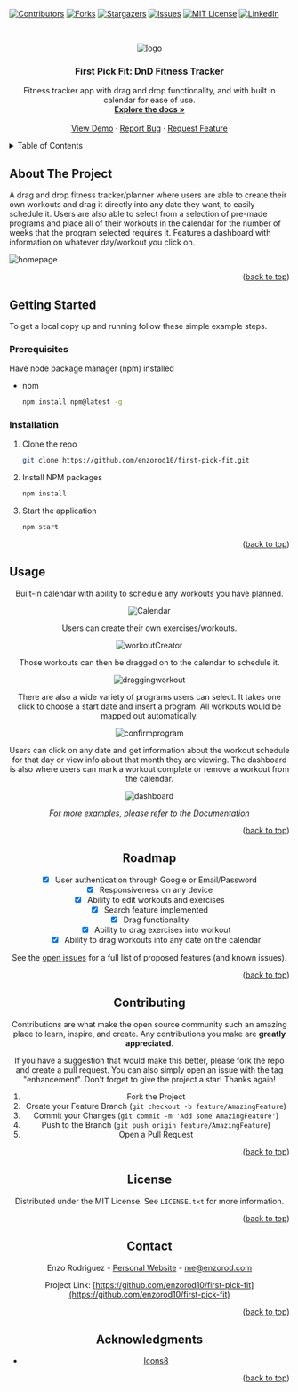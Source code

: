 <a name="readme-top"></a>

[![Contributors][contributors-shield]][contributors-url]
[![Forks][forks-shield]][forks-url]
[![Stargazers][stars-shield]][stars-url]
[![Issues][issues-shield]][issues-url]
[![MIT License][license-shield]][license-url]
[![LinkedIn][linkedin-shield]][linkedin-url]

<!-- PROJECT LOGO -->
<br />
<div align="center">

![logo](https://user-images.githubusercontent.com/93365813/229967530-5d15ba2e-6377-4729-ac83-3c0d04256b29.png)

<h3 align="center">First Pick Fit: DnD Fitness Tracker</h3>

  <p align="center">
    Fitness tracker app with drag and drop functionality, and with built in calendar for ease of use.
    <br />
    <a href="https://github.com/enzorod10/first-pick-fit"><strong>Explore the docs »</strong></a>
    <br />
    <br />
    <a href="https://first-pick-fit.vercel.app/">View Demo</a>
    ·
    <a href="https://github.com/enzorod10/first-pick-fit/issues">Report Bug</a>
    ·
    <a href="https://github.com/enzorod10/first-pick-fit/issues">Request Feature</a>
  </p>
</div>

<!-- TABLE OF CONTENTS -->
<details>
  <summary>Table of Contents</summary>
  <ol>
    <li>
      <a href="#about-the-project">About The Project</a>
    </li>
    <li>
      <a href="#getting-started">Getting Started</a>
      <ul>
        <li><a href="#prerequisites">Prerequisites</a></li>
        <li><a href="#installation">Installation</a></li>
      </ul>
    </li>
    <li><a href="#usage">Usage</a></li>
    <li><a href="#roadmap">Roadmap</a></li>
    <li><a href="#contributing">Contributing</a></li>
    <li><a href="#license">License</a></li>
    <li><a href="#contact">Contact</a></li>
    <li><a href="#acknowledgments">Acknowledgments</a></li>
  </ol>
</details>

<!-- ABOUT THE PROJECT -->
## About The Project
A drag and drop fitness tracker/planner where users are able to create their own workouts and drag it directly into any date they want, to easily schedule it. Users are also able to select from a selection of pre-made programs and place all of their workouts in the calendar for the number of weeks that the program selected requires it. Features a dashboard with information on whatever day/workout you click on.

![homepage](https://user-images.githubusercontent.com/93365813/229967421-b85de4f6-ceb6-42e1-bbc9-4e4bd04ed514.png)

<p align="right">(<a href="#readme-top">back to top</a>)</p>


<!-- GETTING STARTED -->
## Getting Started

To get a local copy up and running follow these simple example steps.

### Prerequisites

Have node package manager (npm) installed
* npm
  ```sh
  npm install npm@latest -g
  ```

### Installation

1. Clone the repo
   ```sh
   git clone https://github.com/enzorod10/first-pick-fit.git
   ```
2. Install NPM packages
   ```sh
   npm install
   ```
3. Start the application
   ```sh
   npm start
   ```

<p align="right">(<a href="#readme-top">back to top</a>)</p>



<!-- USAGE EXAMPLES -->
## Usage
<div align='center'>

Built-in calendar with ability to schedule any workouts you have planned.

</div>

<div align='center'>

![Calendar](https://user-images.githubusercontent.com/93365813/229961884-fa9653e5-4d6e-40a8-89f6-dddd745c899c.png)

<div>

Users can create their own exercises/workouts.

<div align='center'>

![workoutCreator](https://user-images.githubusercontent.com/93365813/229962777-8f302979-67a7-4a46-8a8d-e03eeeaae44f.png)

<div>

Those workouts can then be dragged on to the calendar to schedule it.

<div align='center'>

![draggingworkout](https://user-images.githubusercontent.com/93365813/229963546-580fe6f1-2734-479d-b122-888d16480dcf.png)

</div>

There are also a wide variety of programs users can select. It takes one click to choose a start date and insert a program. All workouts would be mapped out automatically.

<div align='center'>

![confirmprogram](https://user-images.githubusercontent.com/93365813/229964379-283c4bec-a419-4486-842b-46555c8a6e75.png)

</div>

Users can click on any date and get information about the workout schedule for that day or view info about that month they are viewing. The dashboard is also where users can mark a workout complete or remove a workout from the calendar.

<div align='center'>

![dashboard](https://user-images.githubusercontent.com/93365813/229964970-a37a0d1c-1f77-42dd-8896-fc9c7bdd3f5e.png)

</div>

_For more examples, please refer to the [Documentation](https://github.com/enzorod10/Solteract.git)_

<p align="right">(<a href="#readme-top">back to top</a>)</p>



<!-- ROADMAP -->
## Roadmap

- [x] User authentication through Google or Email/Password
- [x] Responsiveness on any device
- [x] Ability to edit workouts and exercises
- [x] Search feature implemented
- [x] Drag functionality
  - [x] Ability to drag exercises into workout
  - [x] Ability to drag workouts into any date on the calendar

See the [open issues](https://github.com/enzorod10/first-pick-fit/issues) for a full list of proposed features (and known issues).

<p align="right">(<a href="#readme-top">back to top</a>)</p>

<!-- CONTRIBUTING -->
## Contributing

Contributions are what make the open source community such an amazing place to learn, inspire, and create. Any contributions you make are **greatly appreciated**.

If you have a suggestion that would make this better, please fork the repo and create a pull request. You can also simply open an issue with the tag "enhancement".
Don't forget to give the project a star! Thanks again!

1. Fork the Project
2. Create your Feature Branch (`git checkout -b feature/AmazingFeature`)
3. Commit your Changes (`git commit -m 'Add some AmazingFeature'`)
4. Push to the Branch (`git push origin feature/AmazingFeature`)
5. Open a Pull Request

<p align="right">(<a href="#readme-top">back to top</a>)</p>



<!-- LICENSE -->
## License

Distributed under the MIT License. See `LICENSE.txt` for more information.

<p align="right">(<a href="#readme-top">back to top</a>)</p>



<!-- CONTACT -->
## Contact

Enzo Rodriguez - [Personal Website](https://enzorod.com) - me@enzorod.com

Project Link: [https://github.com/enzorod10/first-pick-fit](https://github.com/enzorod10/first-pick-fit)

<p align="right">(<a href="#readme-top">back to top</a>)</p>



<!-- ACKNOWLEDGMENTS -->
## Acknowledgments

* [Icons8](https://icons8.com/)

<p align="right">(<a href="#readme-top">back to top</a>)</p>



<!-- MARKDOWN LINKS & IMAGES -->
<!-- https://www.markdownguide.org/basic-syntax/#reference-style-links -->
[contributors-shield]: https://img.shields.io/github/contributors/enzorod10/first-pick-fit.svg?style=for-the-badge
[contributors-url]: https://github.com/enzorod10/first-pick-fit/graphs/contributors
[forks-shield]: https://img.shields.io/github/forks/enzorod10/first-pick-fit.svg?style=for-the-badge
[forks-url]: https://github.com/enzorod10/first-pick-fit/network/members
[stars-shield]: https://img.shields.io/github/stars/enzorod10/first-pick-fit.svg?style=for-the-badge
[stars-url]: https://github.com/enzorod10/first-pick-fit/stargazers
[issues-shield]: https://img.shields.io/github/issues/enzorod10/first-pick-fit.svg?style=for-the-badge
[issues-url]: https://github.com/enzorod10/first-pick-fit/issues
[license-shield]: https://img.shields.io/github/license/enzorod10/first-pick-fit.svg?style=for-the-badge
[license-url]: https://github.com/enzorod10/first-pick-fit/blob/main/LICENSE
[linkedin-shield]: https://img.shields.io/badge/-LinkedIn-black.svg?style=for-the-badge&logo=linkedin&colorB=555
[linkedin-url]: https://linkedin.com/in/enzo-rod
